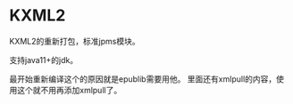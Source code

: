 # KXML2

KXML2的重新打包，标准jpms模块。

支持java11+的jdk。

最开始重新编译这个的原因就是epublib需要用他。
里面还有xmlpull的内容，使用这个就不用再添加xmlpull了。